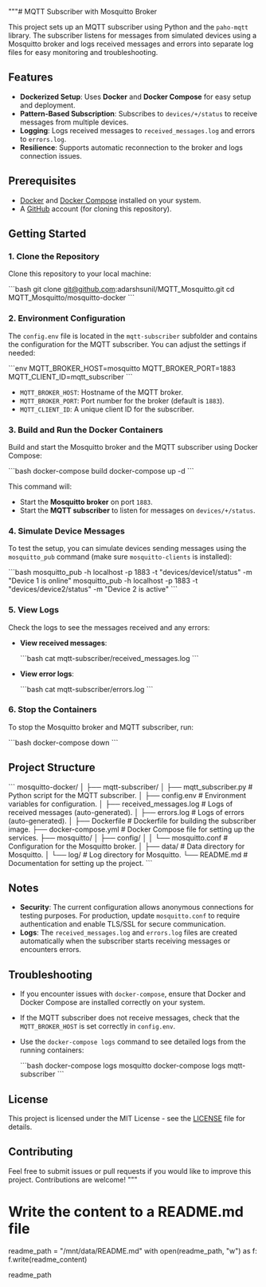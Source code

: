  """# MQTT Subscriber with Mosquitto Broker

This project sets up an MQTT subscriber using Python and the `paho-mqtt` library. The subscriber listens for messages from simulated devices using a Mosquitto broker and logs received messages and errors into separate log files for easy monitoring and troubleshooting.

## Features

- **Dockerized Setup**: Uses **Docker** and **Docker Compose** for easy setup and deployment.
- **Pattern-Based Subscription**: Subscribes to `devices/+/status` to receive messages from multiple devices.
- **Logging**: Logs received messages to `received_messages.log` and errors to `errors.log`.
- **Resilience**: Supports automatic reconnection to the broker and logs connection issues.

## Prerequisites

- [Docker](https://docs.docker.com/get-docker/) and [Docker Compose](https://docs.docker.com/compose/install/) installed on your system.
- A [GitHub](https://github.com/) account (for cloning this repository).

## Getting Started

### 1. Clone the Repository

Clone this repository to your local machine:

\`\`\`bash
git clone git@github.com:adarshsunil/MQTT_Mosquitto.git
cd MQTT_Mosquitto/mosquitto-docker
\`\`\`

### 2. Environment Configuration

The `config.env` file is located in the `mqtt-subscriber` subfolder and contains the configuration for the MQTT subscriber. You can adjust the settings if needed:

\`\`\`env
MQTT_BROKER_HOST=mosquitto
MQTT_BROKER_PORT=1883
MQTT_CLIENT_ID=mqtt_subscriber
\`\`\`

- `MQTT_BROKER_HOST`: Hostname of the MQTT broker.
- `MQTT_BROKER_PORT`: Port number for the broker (default is `1883`).
- `MQTT_CLIENT_ID`: A unique client ID for the subscriber.

### 3. Build and Run the Docker Containers

Build and start the Mosquitto broker and the MQTT subscriber using Docker Compose:

\`\`\`bash
docker-compose build
docker-compose up -d
\`\`\`

This command will:
- Start the **Mosquitto broker** on port `1883`.
- Start the **MQTT subscriber** to listen for messages on `devices/+/status`.

### 4. Simulate Device Messages

To test the setup, you can simulate devices sending messages using the `mosquitto_pub` command (make sure `mosquitto-clients` is installed):

\`\`\`bash
mosquitto_pub -h localhost -p 1883 -t "devices/device1/status" -m "Device 1 is online"
mosquitto_pub -h localhost -p 1883 -t "devices/device2/status" -m "Device 2 is active"
\`\`\`

### 5. View Logs

Check the logs to see the messages received and any errors:

- **View received messages**:

  \`\`\`bash
  cat mqtt-subscriber/received_messages.log
  \`\`\`

- **View error logs**:

  \`\`\`bash
  cat mqtt-subscriber/errors.log
  \`\`\`

### 6. Stop the Containers

To stop the Mosquitto broker and MQTT subscriber, run:

\`\`\`bash
docker-compose down
\`\`\`

## Project Structure

\`\`\`
mosquitto-docker/
│
├── mqtt-subscriber/
│   ├── mqtt_subscriber.py     # Python script for the MQTT subscriber.
│   ├── config.env             # Environment variables for configuration.
│   ├── received_messages.log  # Logs of received messages (auto-generated).
│   ├── errors.log             # Logs of errors (auto-generated).
│
├── Dockerfile                 # Dockerfile for building the subscriber image.
├── docker-compose.yml         # Docker Compose file for setting up the services.
├── mosquitto/
│   ├── config/
│   │   └── mosquitto.conf     # Configuration for the Mosquitto broker.
│   ├── data/                  # Data directory for Mosquitto.
│   └── log/                   # Log directory for Mosquitto.
└── README.md                  # Documentation for setting up the project.
\`\`\`

## Notes

- **Security**: The current configuration allows anonymous connections for testing purposes. For production, update `mosquitto.conf` to require authentication and enable TLS/SSL for secure communication.
- **Logs**: The `received_messages.log` and `errors.log` files are created automatically when the subscriber starts receiving messages or encounters errors.

## Troubleshooting

- If you encounter issues with `docker-compose`, ensure that Docker and Docker Compose are installed correctly on your system.
- If the MQTT subscriber does not receive messages, check that the `MQTT_BROKER_HOST` is set correctly in `config.env`.
- Use the `docker-compose logs` command to see detailed logs from the running containers:

  \`\`\`bash
  docker-compose logs mosquitto
  docker-compose logs mqtt-subscriber
  \`\`\`

## License

This project is licensed under the MIT License - see the [LICENSE](LICENSE) file for details.

## Contributing

Feel free to submit issues or pull requests if you would like to improve this project. Contributions are welcome!
"""

# Write the content to a README.md file
readme_path = "/mnt/data/README.md"
with open(readme_path, "w") as f:
    f.write(readme_content)

readme_path

